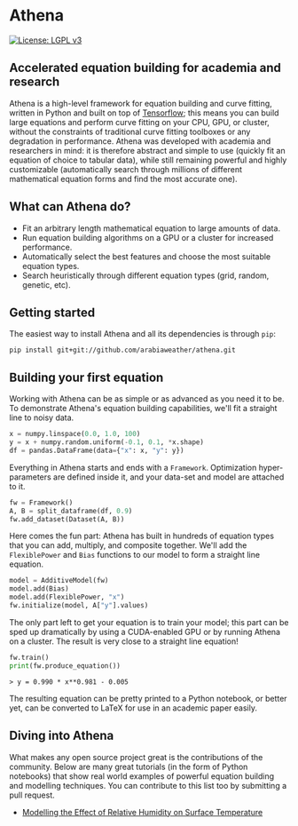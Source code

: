 # Athena
[![License: LGPL v3](https://img.shields.io/badge/License-LGPL%20v3-blue.svg)](http://www.gnu.org/licenses/lgpl-3.0)

## Accelerated equation building for academia and research
Athena is a high-level framework for equation building and curve fitting, written in Python and built on top of [Tensorflow](https://github.com/tensorflow/tensorflow); this means you can build large equations and perform curve fitting on your CPU, GPU, or cluster, without the constraints of traditional curve fitting toolboxes or any degradation in performance. Athena was developed with academia and researchers in mind: it is therefore abstract and simple to use (quickly fit an equation of choice to tabular data), while still remaining powerful and highly customizable (automatically search through millions of different mathematical equation forms and find the most accurate one).

## What can Athena do?

* Fit an arbitrary length mathematical equation to large amounts of data.
* Run equation building algorithms on a GPU or a cluster for increased performance.
* Automatically select the best features and choose the most suitable equation types.
* Search heuristically through different equation types (grid, random, genetic, etc).

## Getting started
The easiest way to install Athena and all its dependencies is through `pip`:

```
pip install git+git://github.com/arabiaweather/athena.git
```

## Building your first equation

Working with Athena can be as simple or as advanced as you need it to be. To demonstrate Athena's equation building capabilities, we'll fit a straight line to noisy data.
```python
x = numpy.linspace(0.0, 1.0, 100)
y = x + numpy.random.uniform(-0.1, 0.1, *x.shape)
df = pandas.DataFrame(data={"x": x, "y": y})
```

Everything in Athena starts and ends with a `Framework`. Optimization hyper-parameters are defined inside it, and your data-set and model are attached to it.
```python
fw = Framework()
A, B = split_dataframe(df, 0.9)
fw.add_dataset(Dataset(A, B))
```

Here comes the fun part: Athena has built in hundreds of equation types that you can add, multiply, and composite together. We'll add the `FlexiblePower` and `Bias` functions to our model to form a straight line equation.
```python
model = AdditiveModel(fw)
model.add(Bias)
model.add(FlexiblePower, "x")
fw.initialize(model, A["y"].values)
```

The only part left to get your equation is to train your model; this part can be sped up dramatically by using a CUDA-enabled GPU or by running Athena on a cluster. The result is very close to a straight line equation!
```python
fw.train()
print(fw.produce_equation())
```

```
> y = 0.990 * x**0.981 - 0.005
```
The resulting equation can be pretty printed to a Python notebook, or better yet, can be converted to LaTeX for use in an academic paper easily.

## Diving into Athena

What makes any open source project great is the contributions of the community. Below are many great tutorials (in the form of Python notebooks) that show real world examples of powerful equation building and modelling techniques. You can contribute to this list too by submitting a pull request.

* [Modelling the Effect of Relative Humidity on Surface Temperature](https://github.com/arabiaweather/athena/blob/master/notebooks/temperature.ipynb)